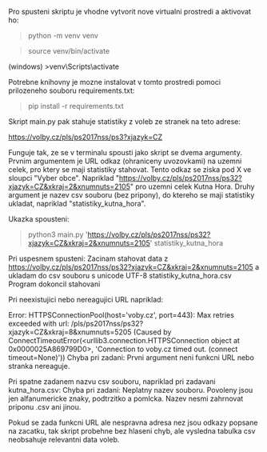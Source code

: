 Pro spusteni skriptu je vhodne vytvorit nove virtualni prostredi a aktivovat ho:

>python -m venv venv

>source venv/bin/activate

(windows) >venv\Scripts\activate

Potrebne knihovny je mozne instalovat v tomto prostredi pomoci prilozeneho souboru requirements.txt:

>pip install -r requirements.txt

Skript main.py pak stahuje statistiky z voleb ze stranek na teto adrese:

https://volby.cz/pls/ps2017nss/ps3?xjazyk=CZ

Funguje tak, ze se v terminalu spousti jako skript se dvema argumenty.
Prvnim argumentem je URL odkaz (ohraniceny uvozovkami) na uzemni celek, pro ktery se maji statistiky stahovat. Tento odkaz se ziska pod X ve sloupci "Vyber obce". Napriklad "https://volby.cz/pls/ps2017nss/ps32?xjazyk=CZ&xkraj=2&xnumnuts=2105" pro uzemni celek Kutna Hora. Druhy argument je nazev csv souboru (bez pripony), do ktereho se maji statistiky ukladat, napriklad "statistiky_kutna_hora".

Ukazka spousteni:

>python3 main.py 'https://volby.cz/pls/ps2017nss/ps32?xjazyk=CZ&xkraj=2&xnumnuts=2105' statistiky_kutna_hora

Pri uspesnem spusteni:
Zacinam stahovat data z https://volby.cz/pls/ps2017nss/ps32?xjazyk=CZ&xkraj=2&xnumnuts=2105 a ukladam do csv souboru s unicode UTF-8 statistiky_kutna_hora.csv
Program dokoncil stahovani

Pri neexistujici nebo nereagujici URL napriklad:

Error: HTTPSConnectionPool(host='voby.cz', port=443): Max retries exceeded with url: /pls/ps2017nss/ps32?xjazyk=CZ&xkraj=8&xnumnuts=5205 (Caused by ConnectTimeoutError(<urllib3.connection.HTTPSConnection object at 0x0000025A869799D0>, 'Connection to voby.cz timed out. (connect timeout=None)'))
Chyba pri zadani: Prvni argument neni funkcni URL nebo stranka nereaguje.

Pri spatne zadanem nazvu csv souboru, napriklad pri zadavani kutna_hora.csv:
Chyba pri zadani: Neplatny nazev souboru. Povoleny jsou jen alfanumericke znaky, podtrzitko a pomlcka. Nazev nesmi zahrnovat priponu .csv ani jinou.

Pokud se zada funkcni URL ale nespravna adresa nez jsou odkazy popsane na zacatku, tak skript probehne bez hlaseni chyb, ale vysledna tabulka csv neobsahuje relevantni data voleb.
